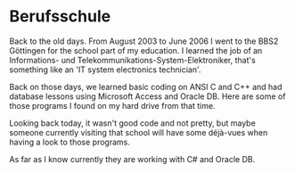 # Berufsschule
Back to the old days. From August 2003 to June 2006 I went to the BBS2 Göttingen for the school part of my education.
I learned the job of an Informations- und Telekommunikations-System-Elektroniker, that's something like an 'IT system 
electronics technician'.

Back on those days, we learned basic coding on ANSI C and C++ and had database lessons using Microsoft Access and
Oracle DB. Here are some of those programs I found on my hard drive from that time.

Looking back today, it wasn't good code and not pretty, but maybe someone currently visiting that school will have
some déjà-vues when having a look to those programs.

As far as I know currently they are working with C# and Oracle DB.

